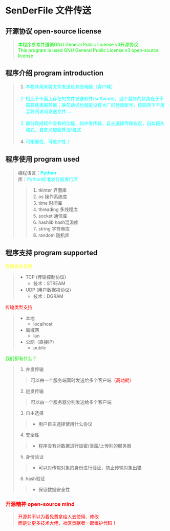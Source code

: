# SenDerFile 文件传送

## 开源协议 open-source license
> <font color='gree'>本程序参考并遵循GNU General Public License v3开源协议 \
> This program is used GNU General Public License v3 open-source license</font>

## 程序介绍 program introduction
> 1. <font color="cyan">本程序用来将文件发送给其他电脑（客户端） </br></br>
> 2. 相比于市面上存在的文件发送软件(software)，这个程序的优势在于不需要连接服务器；换句话说也就是没有大厂的登陆账号，校园网下不用互联网访问发送文件…… </br></br>
> 3. 部分现成软件没有的功能，如并发传输，自主选择传输协议，自拟报头格式，自定义加密算法/格式 </br></br>
> 4. 可拓展性，可维护性！</font>

## 程序使用 program used
> 编程语言：**<font color="cyan">Python</font>** \
> 库：<font color="cyan">Python标准发行版发行库</font>
> > 1. tkinter 界面库
> > 2. os 操作系统库
> > 3. time 时间库
> > 4. threading 多线程库
> > 5. socket 通信库
> > 6. hashlib hash混淆库
> > 7. string 字符串库
> > 8. random 随机库

## 程序支持 program supported
<font color="yellow">传输协议支持</font>
> - TCP (传输控制协议)
>   - 技术：STREAM
> - UDP (用户数据报协议)
>   - 技术：DGRAM

<font color="red">传输类型支持</font>
> - 本地
>   - localhost
> - 局域网
>   - lan
> - 公网（直接IP）
>   - public

<font color="gree">我们都有什么？</font>
> 1. 并发传输
> > 可以由一个服务端同时发送给多个客户端<font color="red">（高功耗）</font>
> 2. 迸发传输
> > 可以由一个服务器分别发送给多个客户端
> 3. 自主选择
> > - 用户自主选择使用什么协议
> 4. 安全性
> > - 程序没有对数据进行加密/泄露/上传别的服务器
> 5. 身份验证
> > - 可以对传输对象的身份进行验证，防止传输对象出错
> 6. hash验证
> > - 保证数据安全性

### <font color="red"> 开源精神 open-source mind
> 开源并不以为着免费拿给人去使用、修改 </br>
> 而是让更多技术大佬，社区贡献者一起维护代码！</font>